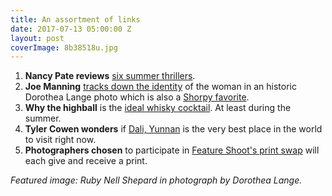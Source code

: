 ```yaml
---
title: An assortment of links
date: 2017-07-13 05:00:00 Z
layout: post
coverImage: 8b38518u.jpg
---
```


1. **Nancy Pate reviews** [six summer thrillers](https://patebooks.wordpress.com/2017/07/09/chillers-thrillers/).
2. **Joe Manning** [tracks down the identity](http://morningsonmaplestreet.com/2014/11/26/sacramento-migrant-girl-page-one/) of the woman in an historic Dorothea Lange photo which is also a [Shorpy favorite](http://www.shorpy.com/node/3000).
3. **Why the highball** is the [ideal whisky cocktail](http://whiskyadvocate.com/why-the-highball-is-the-ideal-whisky-cocktail/). At least during the summer.
4. **Tyler Cowen wonders** if [Dali, Yunnan](http://marginalrevolution.com/marginalrevolution/2017/07/dali-yunnan-best-place-world-visit-right-now.html?utm_source=feedburner&utm_medium=feed&utm_campaign=Feed%3A+marginalrevolution%2Ffeed+%28Marginal+Revolution%29) is the very best place in the world to visit right now.
5. **Photographers chosen** to participate in [Feature Shoot's print swap](http://www.theprintswap.com/about/) will each give and receive a print.

_Featured image: Ruby Nell Shepard in photograph by Dorothea Lange._
